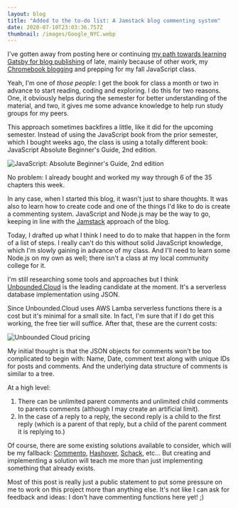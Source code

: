 ```yaml
---
layout: blog
title: "Added to the to-do list: A Jamstack blog commenting system"
date: 2020-07-10T23:03:36.757Z
thumbnail: /images/Google_NYC.webp
---
```

I've gotten away from posting here or continuing [my path towards learning Gatsby for blog publishing](https://www.kctofel.com/post/2020-06-18-the-great-gatsby-vs-hugo-for-static-site-generation/) of late, mainly because of other work, my [Chromebook blogging](https://www.aboutchromebooks.com) and prepping for my fall JavaScript class. 

Yeah, I'm one of *those people*: I get the book for class a month or two in advance to start reading, coding and exploring. I do this for two reasons. One, it obviously helps during the semester for better understanding of the material, and two, it gives me some advance knowledge to help run study groups for my peers.

This approach sometimes backfires a little, like it did for the upcoming semester. Instead of using the JavaScript book from the prior semester, which I bought weeks ago, the class is using a totally different book: JavaScript Absolute Beginner's Guide, 2nd edition.

![JavaScript: Absolute Beginner's Guide, 2nd edition](/images/javascript-absolute-beginners-guide-second-edition.jpg)

No problem: I already bought and worked my way through 6 of the 35 chapters this week.

In any case, when I started this blog, it wasn't just to share thoughts. It was also to learn how to create code and one of the things I'd like to do is create a commenting system. JavaScript and Node.js may be the way to go, keeping in line with the [Jamstack](https://jamstack.org/) approach of the blog.

Today, I drafted up what I think I need to do to make that happen in the form of a list of steps. I really can't do this without solid JavaScript knowledge, which I'm slowly gaining in advance of my class. And I'll need to learn some Node.js on my own as well; there isn't a class at my local community college for it.

I'm still researching some tools and approaches but I think [Unbounded.Cloud](https://www.unbounded.cloud/) is the leading candidate at the moment. It's a serverless database implementation using JSON. 

Since Unbounded.Cloud uses AWS Lamba serverless functions there is a cost but it's minimal for a small site. In fact, I'm sure that if I do get this working, the free tier will suffice. After that, these are the current costs:

![Unbounded Cloud pricing](/images/unbounded-cloud-pricing.jpg)

My initial thought is that the JSON objects for comments won't be too complicated to begin with: Name, Date, comment text along with unique IDs for posts and comments. And the underlying data structure of comments is similar to a tree. 

At a high level:

1. There can be unlimited parent comments and unlimited child comments to parents comments (although I may create an artificial limit).
2. In the case of a reply to a reply, the second reply is a child to the first reply (which is a parent of that reply, but a child of the parent comment it is replying to.)

Of course, there are some existing solutions available to consider, which will be my fallback: [Commento](https://commento.io/), [Hashover](https://www.barkdull.org/software/hashover), [Schack](https://schnack.cool/), etc... But creating and implementing a solution will teach me more than just implementing something that already exists.

Most of this post is really just a public statement to put some pressure on me to work on this project more than anything else. It's not like I can ask for feedback and ideas: I don't have commenting functions here yet! ;)